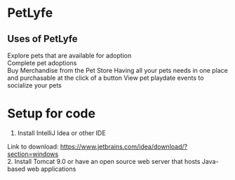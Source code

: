 # PetLyfe
## Uses of PetLyfe
Explore pets that are available for adoption                                                                 
Complete pet adoptions                                                                                             
                                                                                                                  Buy Merchandise from the Pet Store
                                                                                                               Having all your pets needs in one place and purchasable at the click of a button
                                                                                                                 View pet playdate events to socialize your pets

# Setup for code
1. Install IntelliJ Idea or other IDE
                                                                                                                    
 Link to download: https://www.jetbrains.com/idea/download/?section=windows        
                                                                                                                  2. Install Tomcat 9.0 or have an open source web server that hosts Java- based web applications 
